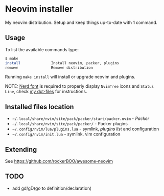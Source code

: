 # Neovim installer

My neovim distribution. Setup and keep things up-to-date with 1 command.

## Usage

To list the available commands type:

```bash
$ make
install              Install neovim, packer, plugins
remove               Remove distribution
```

Running `make install` will install or upgrade neovim and plugins.

NOTE: [Nerd font](https://www.nerdfonts.com/) is required to properly display `NvimTree` icons and `Status Line`, check [my dot-files](https://github.com/rustamagasanov/dot-files) for instructions.

## Installed files location

- `~/.local/share/nvim/site/pack/packer/start/packer.nvim` - *Packer*
- `~/.local/share/nvim/site/pack/packer/` - Packer plugins
- `~/.config/nvim/lua/plugins.lua` - symlink, *plugins list* and configuration
- `~/.config/nvim/init.lua` - symlink, vim configuration

## Extending

See https://github.com/rockerBOO/awesome-neovim

## TODO

- add gd/gD(go to definition/declaration)
